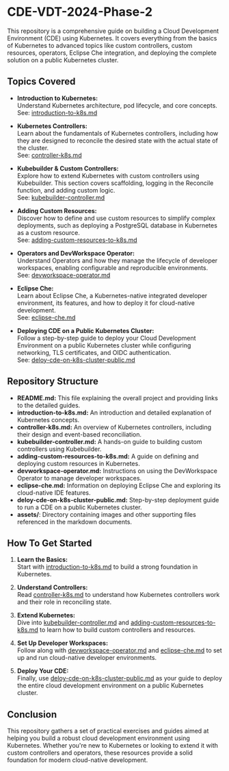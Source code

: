 # CDE-VDT-2024-Phase-2

This repository is a comprehensive guide on building a Cloud Development Environment (CDE) using Kubernetes. It covers everything from the basics of Kubernetes to advanced topics like custom controllers, custom resources, operators, Eclipse Che integration, and deploying the complete solution on a public Kubernetes cluster.

## Topics Covered

- **Introduction to Kubernetes:**  
  Understand Kubernetes architecture, pod lifecycle, and core concepts.  
  See: [introduction-to-k8s.md](./introduction-to-k8s.md)

- **Kubernetes Controllers:**  
  Learn about the fundamentals of Kubernetes controllers, including how they are designed to reconcile the desired state with the actual state of the cluster.  
  See: [controller-k8s.md](./controller-k8s.md)

- **Kubebuilder & Custom Controllers:**  
  Explore how to extend Kubernetes with custom controllers using Kubebuilder. This section covers scaffolding, logging in the Reconcile function, and adding custom logic.  
  See: [kubebuilder-controller.md](./kubebuilder-controller.md)

- **Adding Custom Resources:**  
  Discover how to define and use custom resources to simplify complex deployments, such as deploying a PostgreSQL database in Kubernetes as a custom resource.  
  See: [adding-custom-resources-to-k8s.md](./adding-custom-resources-to-k8s.md)

- **Operators and DevWorkspace Operator:**  
  Understand Operators and how they manage the lifecycle of developer workspaces, enabling configurable and reproducible environments.  
  See: [devworkspace-operator.md](./devworkspace-operator.md)

- **Eclipse Che:**  
  Learn about Eclipse Che, a Kubernetes-native integrated developer environment, its features, and how to deploy it for cloud-native development.  
  See: [eclipse-che.md](./eclipse-che.md)

- **Deploying CDE on a Public Kubernetes Cluster:**  
  Follow a step-by-step guide to deploy your Cloud Development Environment on a public Kubernetes cluster while configuring networking, TLS certificates, and OIDC authentication.  
  See: [deloy-cde-on-k8s-cluster-public.md](./deloy-cde-on-k8s-cluster-public.md)

## Repository Structure

- **README.md:** This file explaining the overall project and providing links to the detailed guides.
- **introduction-to-k8s.md:** An introduction and detailed explanation of Kubernetes concepts.
- **controller-k8s.md:** An overview of Kubernetes controllers, including their design and event-based reconciliation.
- **kubebuilder-controller.md:** A hands-on guide to building custom controllers using Kubebuilder.
- **adding-custom-resources-to-k8s.md:** A guide on defining and deploying custom resources in Kubernetes.
- **devworkspace-operator.md:** Instructions on using the DevWorkspace Operator to manage developer workspaces.
- **eclipse-che.md:** Information on deploying Eclipse Che and exploring its cloud-native IDE features.
- **deloy-cde-on-k8s-cluster-public.md:** Step-by-step deployment guide to run a CDE on a public Kubernetes cluster.
- **assets/**: Directory containing images and other supporting files referenced in the markdown documents.

## How To Get Started

1. **Learn the Basics:**  
   Start with [introduction-to-k8s.md](./introduction-to-k8s.md) to build a strong foundation in Kubernetes.

2. **Understand Controllers:**  
   Read [controller-k8s.md](./controller-k8s.md) to understand how Kubernetes controllers work and their role in reconciling state.

3. **Extend Kubernetes:**  
   Dive into [kubebuilder-controller.md](./kubebuilder-controller.md) and [adding-custom-resources-to-k8s.md](./adding-custom-resources-to-k8s.md) to learn how to build custom controllers and resources.

4. **Set Up Developer Workspaces:**  
   Follow along with [devworkspace-operator.md](./devworkspace-operator.md) and [eclipse-che.md](./eclipse-che.md) to set up and run cloud-native developer environments.

5. **Deploy Your CDE:**  
   Finally, use [deloy-cde-on-k8s-cluster-public.md](./deloy-cde-on-k8s-cluster-public.md) as your guide to deploy the entire cloud development environment on a public Kubernetes cluster.

## Conclusion

This repository gathers a set of practical exercises and guides aimed at helping you build a robust cloud development environment using Kubernetes. Whether you're new to Kubernetes or looking to extend it with custom controllers and operators, these resources provide a solid foundation for modern cloud-native development.
